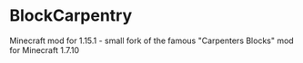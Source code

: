 # BlockCarpentry
Minecraft mod for 1.15.1 - small fork of the famous "Carpenters Blocks" mod for Minecraft 1.7.10
